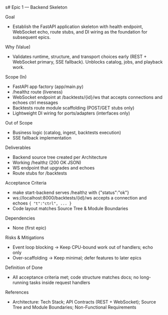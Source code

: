 s# Epic 1 — Backend Skeleton

Goal
- Establish the FastAPI application skeleton with health endpoint, WebSocket echo, route stubs, and DI wiring as the foundation for subsequent epics.

Why (Value)
- Validates runtime, structure, and transport choices early (REST + WebSocket primary, SSE fallback). Unblocks catalog, jobs, and playback work.

Scope (In)
- FastAPI app factory (app/main.py)
- /healthz route (liveness)
- WebSocket endpoint at /backtests/{id}/ws that accepts connections and echoes ctrl messages
- Backtests route module scaffolding (POST/GET stubs only)
- Lightweight DI wiring for ports/adapters (interfaces only)

Out of Scope
- Business logic (catalog, ingest, backtests execution)
- SSE fallback implementation

Deliverables
- Backend source tree created per Architecture
- Working /healthz (200 OK JSON)
- WS endpoint that upgrades and echoes
- Route stubs for /backtests

Acceptance Criteria
- make start-backend serves /healthz with {"status":"ok"}
- ws://localhost:8000/backtests/{id}/ws accepts a connection and echoes `{ "t":"ctrl", ... }`
- Code layout matches Source Tree & Module Boundaries

Dependencies
- None (first epic)

Risks & Mitigations
- Event loop blocking → Keep CPU-bound work out of handlers; echo only
- Over-scaffolding → Keep minimal; defer features to later epics

Definition of Done
- All acceptance criteria met; code structure matches docs; no long-running tasks inside request handlers

References
- Architecture: Tech Stack; API Contracts (REST + WebSocket); Source Tree and Module Boundaries; Non-Functional Requirements

